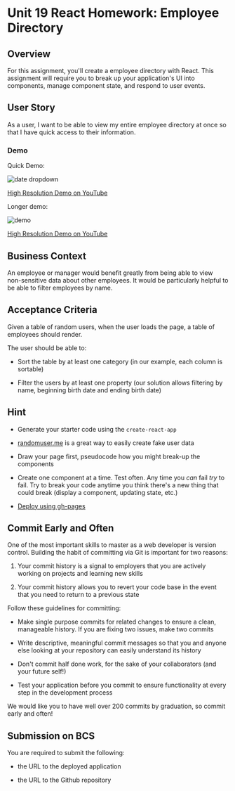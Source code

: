 # Unit 19 React Homework: Employee Directory

## Overview

For this assignment, you'll create a employee directory with React. This assignment will require you to break up your application's UI into components, manage component state, and respond to user events.

## User Story

As a user, I want to be able to view my entire employee directory at once so that I have quick access to their information.

### Demo

Quick Demo:

![date dropdown](./date-change-demo.gif)

[High Resolution Demo on YouTube](https://youtu.be/ocf7N8wYlfQ)

Longer demo:

![demo](./demo.gif)

[High Resolution Demo on YouTube](https://youtu.be/46spuYxfwLk)

## Business Context

An employee or manager would benefit greatly from being able to view non-sensitive data about other employees. It would be particularly helpful to be able to filter employees by name.

## Acceptance Criteria

Given a table of random users, when the user loads the page, a table of employees should render.

The user should be able to:

- Sort the table by at least one category (in our example, each column is sortable)

- Filter the users by at least one property (our solution allows filtering by name, beginning birth date and ending birth date)

## Hint

- Generate your starter code using the `create-react-app`

- [randomuser.me](https://randomuser.me/) is a great way to easily create fake user data

- Draw your page first, pseudocode how you might break-up the components

- Create one component at a time. Test often. Any time you _can_ fail _try_ to fail. Try to break your code anytime you think there's a new thing that could break (display a component, updating state, etc.)

- [Deploy using gh-pages](https://create-react-app.dev/docs/deployment/#github-pages)

## Commit Early and Often

One of the most important skills to master as a web developer is version control. Building the habit of committing via Git is important for two reasons:

1. Your commit history is a signal to employers that you are actively working on projects and learning new skills

2. Your commit history allows you to revert your code base in the event that you need to return to a previous state

Follow these guidelines for committing:

- Make single purpose commits for related changes to ensure a clean, manageable history. If you are fixing two issues, make two commits

- Write descriptive, meaningful commit messages so that you and anyone else looking at your repository can easily understand its history

- Don't commit half done work, for the sake of your collaborators (and your future self!)

- Test your application before you commit to ensure functionality at every step in the development process

We would like you to have well over 200 commits by graduation, so commit early and often!

## Submission on BCS

You are required to submit the following:

- the URL to the deployed application

- the URL to the Github repository
